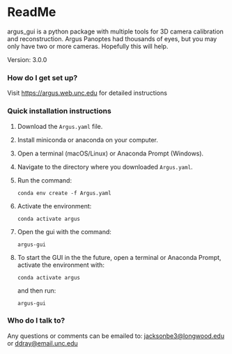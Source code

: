 ReadMe
=======

argus_gui is a python package with multiple tools for 3D camera calibration and reconstruction. Argus Panoptes had thousands of eyes, but you may only have two or more cameras.  Hopefully this will help.

Version: 3.0.0 

### How do I get set up?

Visit https://argus.web.unc.edu for detailed instructions

### Quick installation instructions

1. Download the `Argus.yaml` file.
2. Install miniconda or anaconda on your computer. 
3. Open a terminal (macOS/Linux) or Anaconda Prompt (Windows).
4. Navigate to the directory where you downloaded `Argus.yaml`.
5. Run the command:
   ```
   conda env create -f Argus.yaml
   ```
6. Activate the environment:
   ```
   conda activate argus
    ```
7. Open the gui with the command:
   ```
   argus-gui
   ```

8. To start the GUI in the the future, open a terminal or Anaconda Prompt, activate the environment with:
   ```
   conda activate argus
   ```
   and then run:
   ```
   argus-gui
   ```   
   
   
### Who do I talk to?

Any questions or comments can be emailed to:
jacksonbe3@longwood.edu or ddray@email.unc.edu

